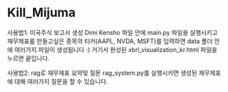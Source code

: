 # Kill_Mijuma
사용법1: 미국주식 보고서 생성
 Dimi Kensho 파일 안에 main.py 파일을 실행시키고 재무제표를 만들고싶은 종목의 티커(AAPL, NVDA, MSFT)를 입력하면 data 폴더 안에 여러가지 파일이 생성됩니다 :) 거기서 완성된 xbrl_visualization_kr.html 파일을 누르면 끝입니다.

사용법2: rag로 재무제표 요약및 질문
 rag_system.py를 실행시키면 생성된 재무제표에 대해 여러가지 질문을 할 수 있습니다.
